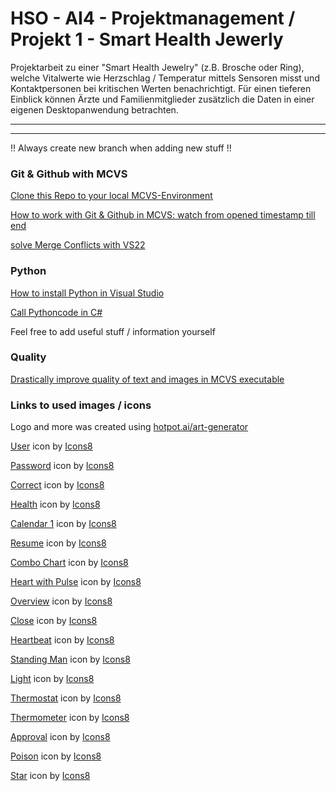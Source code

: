# HSO - AI4 - Projektmanagement / Projekt 1 - Smart Health Jewerly

Projektarbeit zu einer "Smart Health Jewelry" (z.B. Brosche oder Ring), welche Vitalwerte wie Herzschlag / Temperatur mittels Sensoren misst und Kontaktpersonen bei kritischen Werten benachrichtigt.  Für einen tieferen Einblick können Ärzte und Familienmitglieder zusätzlich die Daten in einer eigenen Desktopanwendung betrachten.

---------------------------------------------------------------------------------------------------------------------------------
---------------------------------------------------------------------------------------------------------------------------------

!! Always create new branch when adding new stuff !!

### Git & Github with MCVS

[Clone this Repo to your local MCVS-Environment](https://www.youtube.com/watch?v=BWqpTpo1kfw&t=458s)

[How to work with Git & Github in MCVS: watch from opened timestamp till end](https://www.youtube.com/watch?t=458&v=BWqpTpo1kfw&feature=youtu.be) 

[solve Merge Conflicts with VS22](https://www.youtube.com/watch?v=ziQlAo8H5w8) 



### Python
[How to install Python in Visual Studio](https://www.youtube.com/watch?v=oUwz2mc4BFA)

[Call Pythoncode in C#](https://www.youtube.com/watch?v=1sOTTXlIhZo)

Feel free to add useful stuff / information yourself

### Quality
[Drastically improve quality of text and images in MCVS executable](https://www.youtube.com/watch?v=oIxpqXHdZAQ)


### Links to used images / icons
Logo and more was created using [hotpot.ai/art-generator](https://hotpot.ai/ai-image-generator/create)

<a target="_blank" href="https://icons8.com/icon/ckaioC1qqwCu/male-user">User</a> icon by <a target="_blank" href="https://icons8.com">Icons8</a>

<a target="_blank" href="https://icons8.com/icon/2985/secure">Password</a> icon by <a target="_blank" href="https://icons8.com">Icons8</a>

<a target="_blank" href="https://icons8.com/icon/82769/done">Correct</a> icon by <a target="_blank" href="https://icons8.com">Icons8</a>

<a target="_blank" href="https://icons8.com/icon/35583/heart-with-pulse">Health</a> icon by <a target="_blank" href="https://icons8.com">Icons8</a>

<a target="_blank" href="https://icons8.com/icon/9gm62PetZNcu/calendar-1">Calendar 1</a> icon by <a target="_blank" href="https://icons8.com">Icons8</a>

<a target="_blank" href="https://icons8.com/icon/44834/resume">Resume</a> icon by <a target="_blank" href="https://icons8.com">Icons8</a>

<a target="_blank" href="https://icons8.com/icon/43605/combo-chart">Combo Chart</a> icon by <a target="_blank" href="https://icons8.com">Icons8</a>  

<a target="_blank" href="https://icons8.com/icon/47294/heart-with-pulse">Heart with Pulse</a> icon by <a target="_blank" href="https://icons8.com">Icons8</a>

<a target="_blank" href="https://icons8.com/icon/44830/overview">Overview</a> icon by <a target="_blank" href="https://icons8.com">Icons8</a>

<a target="_blank" href="https://icons8.com/icon/46/close">Close</a> icon by <a target="_blank" href="https://icons8.com">Icons8</a>

<a target="_blank" href="https://icons8.com/icon/47294/heart-with-pulse">Heartbeat</a> icon by <a target="_blank" href="https://icons8.com">Icons8</a>

<a target="_blank" href="https://icons8.com/icon/69378/standing-man">Standing Man</a> icon by <a target="_blank" href="https://icons8.com">Icons8</a>

<a target="_blank" href="https://icons8.com/icon/XBJfETMfZHpS/light">Light</a> icon by <a target="_blank" href="https://icons8.com">Icons8</a>

<a target="_blank" href="https://icons8.com/icon/SXMFvTqVKrvq/thermostat">Thermostat</a> icon by <a target="_blank" href="https://icons8.com">Icons8</a>

<a target="_blank" href="https://icons8.com/icon/53010/thermometer">Thermometer</a> icon by <a target="_blank" href="https://icons8.com">Icons8</a>

<a target="_blank" href="https://icons8.com/icon/48136/approval">Approval</a> icon by <a target="_blank" href="https://icons8.com">Icons8</a>

<a target="_blank" href="https://icons8.com/icon/RQ6wdTPXxFXo/poison">Poison</a> icon by <a target="_blank" href="https://icons8.com">Icons8</a>

<a target="_blank" href="https://icons8.com/icon/44053/star">Star</a> icon by <a target="_blank" href="https://icons8.com">Icons8</a>
